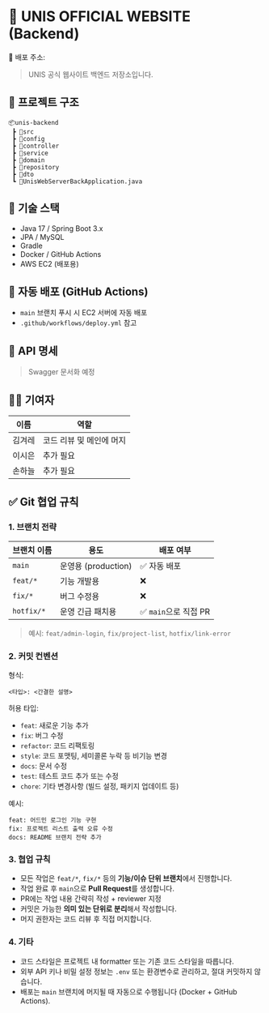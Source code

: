 # 🔗 UNIS OFFICIAL WEBSITE (Backend)

📮 배포 주소: 
> UNIS 공식 웹사이트 백엔드 저장소입니다.

## 📁 프로젝트 구조

```
📦unis-backend
 ┣ 📂src
 ┣ 📂config
 ┣ 📂controller
 ┣ 📂service
 ┣ 📂domain
 ┣ 📂repository
 ┣ 📂dto
 ┗ 📜UnisWebServerBackApplication.java
```

## 🚀 기술 스택

- Java 17 / Spring Boot 3.x
- JPA / MySQL
- Gradle
- Docker / GitHub Actions
- AWS EC2 (배포용)

## 🔄 자동 배포 (GitHub Actions)

- `main` 브랜치 푸시 시 EC2 서버에 자동 배포
- `.github/workflows/deploy.yml` 참고

## 🧪 API 명세

> Swagger 문서화 예정

## 🧑‍💻 기여자

| 이름 | 역할 |
|------|------|
| 김겨레 | 코드 리뷰 및 메인에 머지 |
| 이시은 | 추가 필요 |
| 손하늘 | 추가 필요 |

## ✅ Git 협업 규칙

### 1. 브랜치 전략

| 브랜치 이름 | 용도 | 배포 여부 |
|------------|------|-----------|
| `main`     | 운영용 (production) | ✅ 자동 배포 |
| `feat/*`   | 기능 개발용         | ❌ |
| `fix/*`    | 버그 수정용         | ❌ |
| `hotfix/*` | 운영 긴급 패치용    | ✅ `main`으로 직접 PR |

> 예시: `feat/admin-login`, `fix/project-list`, `hotfix/link-error`

### 2. 커밋 컨벤션

형식:  
```
<타입>: <간결한 설명>
```

허용 타입:
- `feat`: 새로운 기능 추가
- `fix`: 버그 수정
- `refactor`: 코드 리팩토링
- `style`: 코드 포맷팅, 세미콜론 누락 등 비기능 변경
- `docs`: 문서 수정
- `test`: 테스트 코드 추가 또는 수정
- `chore`: 기타 변경사항 (빌드 설정, 패키지 업데이트 등)

예시:
```
feat: 어드민 로그인 기능 구현
fix: 프로젝트 리스트 출력 오류 수정
docs: README 브랜치 전략 추가
```

### 3. 협업 규칙

- 모든 작업은 `feat/*`, `fix/*` 등의 **기능/이슈 단위 브랜치**에서 진행합니다.
- 작업 완료 후 `main`으로 **Pull Request**를 생성합니다.
- PR에는 작업 내용 간략히 작성 + reviewer 지정
- 커밋은 가능한 **의미 있는 단위로 분리**해서 작성합니다.
- 머지 권한자는 코드 리뷰 후 직접 머지합니다.

### 4. 기타

- 코드 스타일은 프로젝트 내 formatter 또는 기존 코드 스타일을 따릅니다.
- 외부 API 키나 비밀 설정 정보는 `.env` 또는 환경변수로 관리하고, 절대 커밋하지 않습니다.
- 배포는 `main` 브랜치에 머지될 때 자동으로 수행됩니다 (Docker + GitHub Actions).
